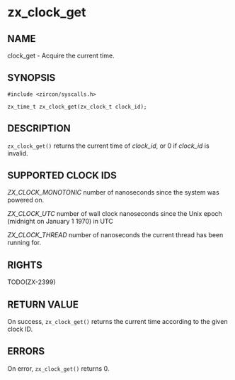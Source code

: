 # zx_clock_get

## NAME

<!-- Updated by update-docs-from-abigen, do not edit. -->

clock_get - Acquire the current time.

## SYNOPSIS

<!-- Updated by update-docs-from-abigen, do not edit. -->

```
#include <zircon/syscalls.h>

zx_time_t zx_clock_get(zx_clock_t clock_id);
```

## DESCRIPTION

`zx_clock_get()` returns the current time of *clock_id*, or 0 if *clock_id* is
invalid.

## SUPPORTED CLOCK IDS

*ZX_CLOCK_MONOTONIC* number of nanoseconds since the system was powered on.

*ZX_CLOCK_UTC* number of wall clock nanoseconds since the Unix epoch (midnight on January 1 1970) in UTC

*ZX_CLOCK_THREAD* number of nanoseconds the current thread has been running for.

## RIGHTS

<!-- Updated by update-docs-from-abigen, do not edit. -->

TODO(ZX-2399)

## RETURN VALUE

On success, `zx_clock_get()` returns the current time according to the given clock ID.

## ERRORS

On error, `zx_clock_get()` returns 0.
